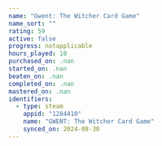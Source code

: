 ```yaml
---
name: "Gwent: The Witcher Card Game"
name_sort: ""
rating: 59
active: false
progress: notapplicable
hours_played: 10
purchased_on: .nan
started_on: .nan
beaten_on: .nan
completed_on: .nan
mastered_on: .nan
identifiers:
  - type: steam
    appid: "1284410"
    name: "GWENT: The Witcher Card Game"
    synced_on: 2024-08-30
---
```

